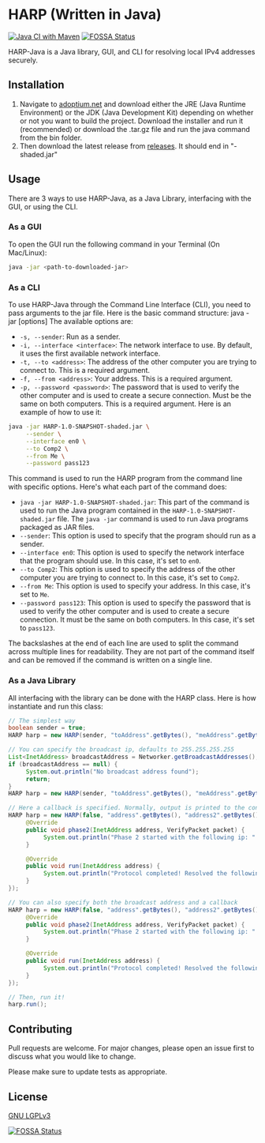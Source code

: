 # HARP (Written in Java)
[![Java CI with Maven](https://github.com/KadTheAad/harp-java/actions/workflows/maven.yml/badge.svg)](https://github.com/KadTheAad/harp-java/actions/workflows/maven.yml)
[![FOSSA Status](https://app.fossa.com/api/projects/git%2Bgithub.com%2FKadTheAad%2Fharp-java.svg?type=shield)](https://app.fossa.com/projects/git%2Bgithub.com%2FKadTheAad%2Fharp-java?ref=badge_shield)

HARP-Java is a Java library, GUI, and CLI for resolving local IPv4 addresses securely.

## Installation

1. Navigate to [adoptium.net](https://adoptium.net/temurin/releases/) and download either the JRE (Java Runtime Environment) or the JDK (Java Development Kit) depending on whether or not you want to build the project. Download the installer and run it (recommended) or download the .tar.gz file and run the java command from the bin folder.
2. Then download the latest release from [releases](https://github.com/KadTheAad/harp-java/releases). It should end in "-shaded.jar"

## Usage
There are 3 ways to use HARP-Java, as a Java Library, interfacing with the GUI, or using the CLI.

### As a GUI
To open the GUI run the following command in your Terminal (On Mac/Linux):
```bash
java -jar <path-to-downloaded-jar>
```
### As a CLI
To use HARP-Java through the Command Line Interface (CLI), you need to pass arguments to the jar file. Here is the basic command structure:
java -jar <path-to-downloaded-jar> [options]
The available options are:  
* `-s, --sender`: Run as a sender.
* `-i, --interface <interface>`: The network interface to use. By default, it uses the first available network interface.
* `-t, --to <address>`: The address of the other computer you are trying to connect to. This is a required argument.
* `-f, --from <address>`: Your address. This is a required argument.
* `-p, --password <password>`: The password that is used to verify the other computer and is used to create a secure connection. Must be the same on both computers. This is a required argument.
Here is an example of how to use it:
```bash
java -jar HARP-1.0-SNAPSHOT-shaded.jar \
     --sender \
     --interface en0 \
     --to Comp2 \
     --from Me \
     --password pass123
```
This command is used to run the HARP program from the command line with specific options. Here's what each part of the command does:  
* `java -jar HARP-1.0-SNAPSHOT-shaded.jar`: This part of the command is used to run the Java program contained in the `HARP-1.0-SNAPSHOT-shaded.jar` file. The `java -jar` command is used to run Java programs packaged as JAR files.  
* `--sender`: This option is used to specify that the program should run as a sender.  
* `--interface en0`: This option is used to specify the network interface that the program should use. In this case, it's set to `en0`.  
* `--to Comp2`: This option is used to specify the address of the other computer you are trying to connect to. In this case, it's set to `Comp2`.  
* `--from Me`: This option is used to specify your address. In this case, it's set to `Me`.  
* `--password pass123`: This option is used to specify the password that is used to verify the other computer and is used to create a secure connection. It must be the same on both computers. In this case, it's set to `pass123`.

The backslashes at the end of each line are used to split the command across multiple lines for readability. They are not part of the command itself and can be removed if the command is written on a single line.

### As a Java Library
All interfacing with the library can be done with the HARP class. Here is how instantiate and run this class:
```java
// The simplest way
boolean sender = true;
HARP harp = new HARP(sender, "toAddress".getBytes(), "meAddress".getBytes(), "pass1234");

// You can specify the broadcast ip, defaults to 255.255.255.255
List<InetAddress> broadcastAddress = Networker.getBroadcastAddresses();
if (broadcastAddress == null) {
     System.out.println("No broadcast address found");
     return;
}
HARP harp = new HARP(sender, "toAddress".getBytes(), "meAddress".getBytes(), "pass1234", broadcastAddress.get(0));

// Here a callback is specified. Normally, output is printed to the console.
HARP harp = new HARP(false, "address".getBytes(), "address2".getBytes(), "1234", new HarpCallback() {
     @Override
     public void phase2(InetAddress address, VerifyPacket packet) {
          System.out.println("Phase 2 started with the following ip: " + address.getHostAddress() + " with the following PoW: " + packet.getProofOfWork());
     }

     @Override
     public void run(InetAddress address) {
          System.out.println("Protocol completed! Resolved the following ip: " + address.getHostAddress());
     }
});

// You can also specify both the broadcast address and a callback
HARP harp = new HARP(false, "address".getBytes(), "address2".getBytes(), "1234", broadcastAddress.get(0), new HarpCallback() {
     @Override
     public void phase2(InetAddress address, VerifyPacket packet) {
          System.out.println("Phase 2 started with the following ip: " + address.getHostAddress() + " with the following PoW: " + packet.getProofOfWork());
     }

     @Override
     public void run(InetAddress address) {
          System.out.println("Protocol completed! Resolved the following ip: " + address.getHostAddress());
     }
});

// Then, run it!
harp.run();
```

## Contributing

Pull requests are welcome. For major changes, please open an issue first
to discuss what you would like to change.

Please make sure to update tests as appropriate.

## License

[GNU LGPLv3](https://choosealicense.com/licenses/lgpl-3.0/)


[![FOSSA Status](https://app.fossa.com/api/projects/git%2Bgithub.com%2FKadTheAad%2Fharp-java.svg?type=large)](https://app.fossa.com/projects/git%2Bgithub.com%2FKadTheAad%2Fharp-java?ref=badge_large)